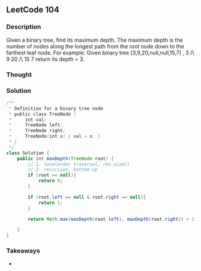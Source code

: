 ## LeetCode 104

### Description
Given a binary tree, find its maximum depth.
The maximum depth is the number of nodes along the longest path from the root node down to the farthest leaf node.
For example:
Given binary tree [3,9,20,null,null,15,7] ,
3 /\ 9 20
/\ 15 7
return its depth = 3.

### Thought


### Solution
```java
/**
 * Definition for a binary tree node.
 * public class TreeNode {
 *     int val;
 *     TreeNode left;
 *     TreeNode right;
 *     TreeNode(int x) { val = x; }
 * }
 */
class Solution {
    public int maxDepth(TreeNode root) {
        // 1. levelorder traversal, res.size()
        // 2. recursion, bottom up
        if (root == null){
            return 0;
        }

        if (root.left == null & root.right == null){
            return 1;
        }

        return Math.max(maxDepth(root.left), maxDepth(root.right)) + 1;

    }
}
```

### Takeaways
*
